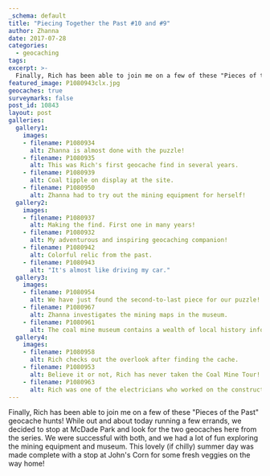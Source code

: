 ```yaml
---
_schema: default
title: "Piecing Together the Past #10 and #9"
author: Zhanna
date: 2017-07-28
categories:
  - geocaching
tags:
excerpt: >-
  Finally, Rich has been able to join me on a few of these "Pieces of the Past" geocache hunts!
featured_image: P1080943clx.jpg
geocaches: true
surveymarks: false
post_id: 10843
layout: post
galleries:
  gallery1:
    images:
    - filename: P1080934
      alt: Zhanna is almost done with the puzzle!
    - filename: P1080935
      alt: This was Rich's first geocache find in several years. 
    - filename: P1080939
      alt: Coal tipple on display at the site.
    - filename: P1080950
      alt: Zhanna had to try out the mining equipment for herself!
  gallery2:
    images:
    - filename: P1080937
      alt: Making the find. First one in many years!
    - filename: P1080932
      alt: My adventurous and inspiring geocaching companion!
    - filename: P1080942
      alt: Colorful relic from the past.   
    - filename: P1080943
      alt: "It's almost like driving my car." 
  gallery3:
    images:
    - filename: P1080954
      alt: We have just found the second-to-last piece for our puzzle!
    - filename: P1080967
      alt: Zhanna investigates the mining maps in the museum.
    - filename: P1080961
      alt: The coal mine museum contains a wealth of local history information! 
  gallery4:
    images:
    - filename: P1080958
      alt: Rich checks out the overlook after finding the cache.
    - filename: P1080953
      alt: Believe it or not, Rich has never taken the Coal Mine Tour! Next time, he says.
    - filename: P1080963
      alt: Rich was one of the electricians who worked on the construction of the Anthracite Museum during the mid-1970s.                           
---
```


Finally, Rich has been able to join me on a few of these "Pieces of the Past" geocache hunts! While out and about today running a few errands, we decided to stop at McDade Park and look for the two geocaches here from the series. We were successful with both, and we had a lot of fun exploring the mining equipment and museum. This lovely (if chilly) summer day was made complete with a stop at John's Corn for some fresh veggies on the way home!

 

 